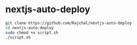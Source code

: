 # nextjs-auto-deploy

```bash
git clone https://github.com/Rajchal/nextjs-auto-deploy
cd nextjs-auto-deploy
sudo chmod +x script.sh
./script.sh
```

